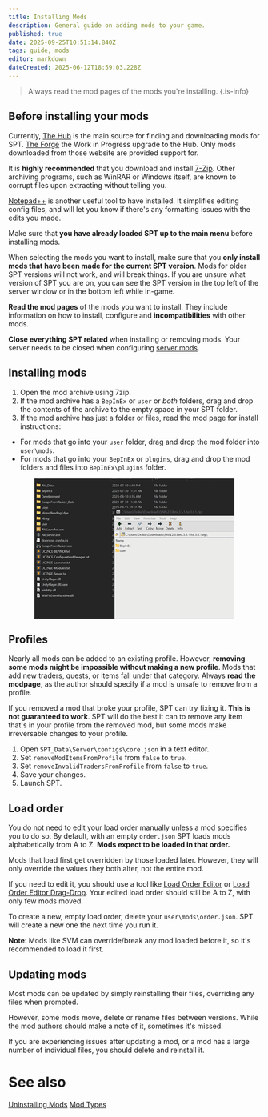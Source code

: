 ```yaml
---
title: Installing Mods
description: General guide on adding mods to your game.
published: true
date: 2025-09-25T10:51:14.840Z
tags: guide, mods
editor: markdown
dateCreated: 2025-06-12T18:59:03.228Z
---
```


> Always read the mod pages of the mods you're installing.
{.is-info}

## Before installing your mods

Currently, [The Hub](https://hub.sp-tarkov.com/) is the main source for finding and downloading mods for SPT. [The Forge](https://forge.sp-tarkov.com/) the Work in Progress upgrade to the Hub. Only mods downloaded from those website are provided support for.

It is **highly recommended** that you download and install [7-Zip](https://www.7-zip.org/). Other archiving programs, such as WinRAR or Windows itself, are known to corrupt files upon extracting without telling you.

[Notepad++](https://notepad-plus-plus.org/) is another useful tool to have installed. It simplifies editing config files, and will let you know if there's any formatting issues with the edits you made.

Make sure that **you have already loaded SPT up to the main menu** before installing mods.

When selecting the mods you want to install, make sure that you **only install mods that have been made for the current SPT version**. Mods for older SPT versions will not work, and will break things. If you are unsure what version of SPT you are on, you can see the SPT version in the top left of the server window or in the bottom left while in-game.

**Read the mod pages** of the mods you want to install. They include information on how to install, configure and **incompatibilities** with other mods.

**Close everything SPT related** when installing or removing mods. Your server needs to be closed when configuring [server mods](https://wiki.sp-tarkov.com/en/Mod_Types#server-mods).

## Installing mods

1. Open the mod archive using 7zip.
2. If the mod archive has a `BepInEx` or `user` or *both* folders, drag and drop the contents of the archive to the empty space in your SPT folder.
3. If the mod archive has just a folder or files, read the mod page for install instructions:
- For mods that go into your `user` folder, drag and drop the mod folder into `user\mods`.
- For mods that go into your `BepInEx` or `plugins`, drag and drop the mod folders and files into `BepInEx\plugins` folder.
&nbsp;
<img src="/mod-install-v1.gif" alt="mod install" width=400 style="display: block; margin: 0 auto;">

## Profiles

Nearly all mods can be added to an existing profile. However, **removing some mods might be impossible without making a new profile**. Mods that add new traders, quests, or items fall under that category. Always **read the modpage**, as the author should specify if a mod is unsafe to remove from a profile.

If you removed a mod that broke your profile, SPT can try fixing it. **This is not guaranteed to work**. SPT will do the best it can to remove any item that's in your profile from the removed mod, but some mods make irreversable changes to your profile.

1. Open `SPT_Data\Server\configs\core.json` in a text editor.
2. Set `removeModItemsFromProfile` from `false` to `true`.
3. Set `removeInvalidTradersFromProfile` from `false` to `true`.
4. Save your changes.
5. Launch SPT.

## Load order

You do not need to edit your load order manually unless a mod specifies you to do so. By default, with an empty `order.json` SPT loads mods alphabetically from A to Z. __Mods expect to be loaded in that order.__

Mods that load first get overridden by those loaded later. However, they will only override the values they both alter, not the entire mod.

If you need to edit it, you should use a tool like [Load Order Editor](https://forge.sp-tarkov.com/mod/803/loe-load-order-editor) or [Load Order Editor Drag-Drop](https://forge.sp-tarkov.com/mod/1390/load-order-editor-drag-drop). Your edited load order should still be A to Z, with only few mods moved.

To create a new, empty load order, delete your `user\mods\order.json`. SPT will create a new one the next time you run it.

**Note**: Mods like SVM can override/break any mod loaded before it, so it's recommended to load it first.

## Updating mods

Most mods can be updated by simply reinstalling their files, overriding any files when prompted.

However, some mods move, delete or rename files between versions. While the mod authors should make a note of it, sometimes it's missed.

If you are experiencing issues after updating a mod, or a mod has a large number of individual files, you should delete and reinstall it.

# See also

[Uninstalling Mods](/Uninstalling_Mods)
[Mod Types](/Mod_Types)